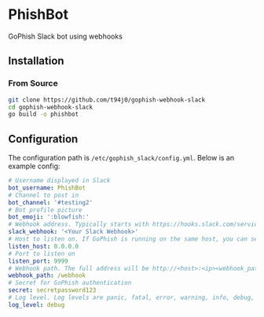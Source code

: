 # PhishBot

GoPhish Slack bot using webhooks

## Installation

### From Source

```bash
git clone https://github.com/t94j0/gophish-webhook-slack
cd gophish-webhook-slack
go build -o phishbot
```

## Configuration

The configuration path is `/etc/gophish_slack/config.yml`. Below is an example config:

```yaml
# Username displayed in Slack
bot_username: PhishBot
# Channel to post in
bot_channel: '#testing2'
# Bot profile picture
bot_emoji: ':blowfish:'
# Webhook address. Typically starts with https://hooks.slack.com/services/...
slack_webhook: '<Your Slack Webhook>'
# Host to listen on. If GoPhish is running on the same host, you can set this to 127.0.0.1
listen_host: 0.0.0.0
# Port to listen on
listen_port: 9999
# Webhook path. The full address will be http://<host>:<ip><webhook_path>. Ex: http://127.0.0.1:9999/webhook
webhook_path: /webhook
# Secret for GoPhish authentication
secret: secretpassword123
# Log level. Log levels are panic, fatal, error, warning, info, debug, trace.
log_level: debug
```